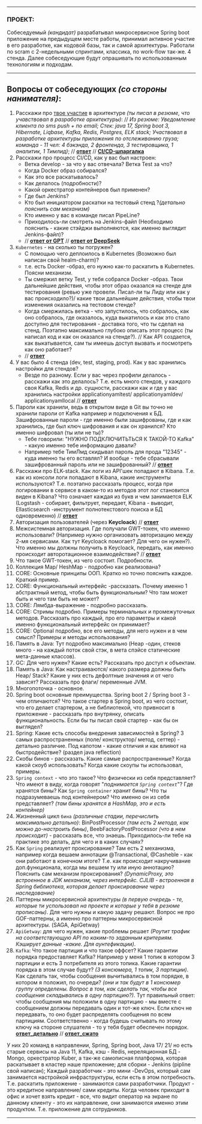 
---
### ПРОЕКТ:
Собеседуемый *(кандидат)* разрабатывал микросервисное Spring boot приложение на предыдущем месте работы, принимал активное участие в его разработке, как кодовой базы, так и самой архитектуры. Работали по scram с 2-недельными спринтами, классика, по work-flow так-же. 4 стенда.
Далее собеседующие будут опрашивать по использованным технологиям и подходам.

---
## Вопросы от собеседующих *(со стороны нанимателя)*:

1. Расскажи про <u>твое участие</u> в архитектуре *(ты писал в резюме, что учавствовал в разработке архитектуры)*: // *Из резюме: Уведомление клиента по sms push + по email; Стек: java 17, Spring boot 3, Hibernate, Liqbase, Kafka, Redis, Postgres, ELK stack; Участвовал в разработке архитектуры приложения по отслеживанию груза; команда - 11 чел: 4 бэкэнда, 2 фронтенда, 3 тестировщика, 1 аналитик, 1 Тимлид)*;   //   [**ответ**](Ответы/01_твое_участие_в_архитектуре.md)   //   [**CI/CD-шпаргалка**](Ответы/CI_CD-шпаргалка.md)
2. Расскажи про процесс CI/CD, как у вас был настроен:
	- Ветка develop - за что у вас отвечала? Ветка Test  за что? 
	- Когда Docker образ собирался?
	- Как это все раскатывалось?
	- Как делалось (подробности)?
	- Какой оркестратор контейнеров был применен? 
	- Где был Jenkins?
	- Кто был инициатором раскатки на тестовый стенд ?*(детально пояснить сам механизм)*
	- Кто именно у вас в команде писал PipeLine?
	- Приходилось-ли смотреть на Jenkins-файл (Необходимо пояснить - какие стэйджи выполняются, как именно выглядит Jenkins-файл)?
	-   //   [**ответ от GPT**](Ответы/02_расскажи_про_CI_CD(от_gpt).md)   //   [**ответ от DeepSeek**](Ответы/02_расскажи_про_CI_CD(от_deepseek).md)
3. `Kubernetes` - на сколько ты погружен?
	- С помощью чего деплоилось в Kubernetes (Возможно был написан свой healm-charm)?
	- т.е. есть Docker -образ, его нужно как-то раскатить в Kubernetes. Поясни механизм. 
	- Ты смержил ветку Test, у тебя собрался Docker -образ. Твои дальнейшие действия, чтобы этот образ оказался на стенде для тестирования (ревью уже провели. Писал-ли ты Лиду или как у вас происходило?)/ какие твои дальнейшие действия, чтобы твои изменения оказались на тестовом стенде?
	- Когда смержилась ветка - что запустилось, что собралось, как оно собралось, где оказалось, куда выкатилось и как это стало доступно для тестирования - доставка того, что ты сделал на стенд. Поэтапно максимально глубоко описать этот процесс (ты написал код и как он оказался на стенде?). // Как API создается, как выкатывается, сам ты имеешь доступ вызвать и посмотреть как оно работает? 
	-    //   [**ответ**](Ответы/03_Kubernetes.md)
4. У вас было 4 стенда (dev, test, staging, prod). Как у вас хранились настройки для стендов?
	- Везде по разному. Если у вас через профили делалось - расскажи как это делалось? Т.е. есть много стендов, у каждого своя Kafka, Redis и др. сущности, расскажи как и где у вас хранились настройки applicationyamltest/ applicationyamldev/ applicationyamllocal   //   [**ответ**](Ответы/04_настройки_для_стендов.md)
5. Пароли как хранили, ведь в открытом виде в Git вы точно не хранили пароли от Kafka например и подключения к БД. Зашифрованные пароли - где именно были зашифрованы, где и как хранились, где был ключ шифрования и как он хранился? Кто именно шифровал (ты или не ты)?
	- Тебе говорили: "НУЖНО ПОДКЛЮЧИТЬТЬСЯ К ТАКОЙ-ТО Kafka" - какую именно тебе информацию давали?
	- Например тебе ТимЛмд скидывал пароль для прода "12345" - куда именно ты его вставлял? И вообще - тебе сбрасывали зашифрованный пароль или не зашифрованный?   //   [**ответ**](Ответы/05_Пароли_как_хранили.md)
6. Расскажи про ELK-stack. Как логи из API'шек попадают в Kibana. Т.е. как из консоли логи попадают в Kibana, какие инструменты используются? Т.е. поэтапно рассказать процесс, когда при логировании в сервисе в каком-то из методов этот лог становится виден в Kibana? Что означает каждая из букв и чем занимается ELK (Logstash - собирает, фильтрует, передает, Kibana - выводит, Ellasticsearch -инструмент полнотекстового поиска и БД одновременно)   //   [**ответ**](Ответы/06_ELK-stack.md)
7. Авторизация пользователей (через **Keycloack**)   //   [**ответ**](Ответы/07_Авторизация_через_Keycloack.md)
8. Межсистемная авторизация. Где получали GWT-токен, что именно использовали? (Например нужно организовать авторизацию между 2-мя сервисами. Как тут Keycloack помогает? Для чего он нужен?). Что именно мы должны получить в Keycloack, передать, как именно происходит авторотационное взаимодействие?   //   [**ответ**](Ответы/08_Межсистемная_авторизация.md)
9. Что такое GWT-токен, из чего состоит. Подробности.
10. Коллекция Map/ HeshMap - подробно как реализована?
11. CORE: Основные принципы ООП. Кратко но точно пояснить каждое. Краткий пример.
12. CORE: Функциональный интерфейс -рассказать. Почему именно 1 абстрактный метод, чтобы быть функциональным? Что там может быть и чего там быть не может?
13. CORE: Лямбда-выражение - подробно рассказать.
14. CORE: Стримы подробно. Примеры терминальных и промежуточных методов. Рассказать про каждый, про его параметры и какой именно функциональный интерфейс он принимает?
15. CORE: Optional подробно, все его методы, для него нужен и в чем смысл? Примеры и методы использования?
16. Память в Java: Тут подробно максимально (Heap -один, стеков много - на каждый поток свой стэк, в мета спэйсе статические мета-данные классов). 
17. GC: Для чего нужен? Какие есть? Рассказать про доступ к объектам.
18. Память в Java: Как настраиваются/ какого размера должны быть Heap/ Stack? Какие у них есть дефолтные значения и от чего зависят? Рассказать про флаги/ переменные JVM.
19. Многопоточка - основное.
20. Spring boot основные преимущества. Spring boot 2 / Spring boot 3 - чем отличаются? Что такое стартер в Spring boot, из чего состоит, что его делает стартером, а не библиотекой, что привносит в приложение - рассказать про внутрянку, описать функциональность. Если бы ты писал свой стартер - как бы он выглядел?
21. Spring: Какие есть способы внедрения зависимостей в Spring? 3 самых распространенных (поле/ конструктор/ метод, сеттер) - детально различие. Под капотом - какие отличия и как влияют на быстродействие? (раздел java reflection)
22. Скобы бинов - рассказать. Какие самые распространенные? Когда какой скоуб использовать? Когда какие скоупы ты использовал, примеры.
23. `Spring context` - что это такое? Что физически из себя представляет? Что имеют в виду, когда говорят "*поднимается `Spring context`*"? Где хранятся бины? Как `Spring container` хранит бины? Что ты подразумеваешь под контейнером? Что именно он из себя представляет? *(там бины хранятся в HashMap, это и есть контейнер)*
24. Жизненный цикл `бина` *(различные стадии, перечислить максимально детально)*: BinPostProcessor *(там есть 2 метода, как можно до-настроить бины)*, BeebFactoryPostProcessor *(что в нем происходит)* - рассказать все, что знаешь. Приходилось-ли тебе на практике это делать, для чего и в каких случаях?
25. Как `Spring` реализует проксирование? Там есть 2 механизма, например когда вешаем аннотации @Transactional, @Casheble - как они работают в конечном итоге? Т.е. как происходит накручивание доп.функционала, когда мы вешаем ту или иную аннотацию? Пояснить сам механизм проксирования? *(DynamicProxy, это встроенное в JDK механизм, через интерфейс. CJLIB - встроенная в Spring библиотека, которая делает проксирование через наследование)*
26. Паттерны микросервисной архитектуры *(в первую очередь - те, которые ти успользовал на проекте и которые у тебя в резюме прописаны)*. Для чего нужны и какую задачу решают. Вопрос не про GOF-паттерны, а именно про паттерны микросервисной архитектуры. (SAGA, ApiGetway)
27. `ApiGetway`: для чего нужен, какие проблемы решает *(Роутит трафик на соответствующую API по каким-то заданным критериям. Кэширует данные -какие. Для аунтефикации)*.
28. `Kafka`: Что такое партиция и что такое оффсет? Какие гарантии порядка предоставляет Kafka? Например у меня 1 топик в котором 3 партиции и есть 3 потребителя из этого топика. Какие гарантии порядка в этом случае будут? *(3 консюмера, 1 топик, 3 партиции)*. Как сделать так, чтобы сообщения вычитывались в том порядке, в котором я положил, по очереди? *(они и так будут в 1 консюмер группу определены. Вопрос в том, как сделать так, чтобы все сообщения складывались в одну партицию?)*. Тут правильный ответ: чтобы сообщения мы положили в одну партицию - мы вместе с сообщением должны передавать один и тот-же ключ. Если ключ не передавать, то оно будет распределять сообщения по всем партициям. Соответственно - когда будешь считывать по этому ключу на стороне слушателя - то у тебя будет обеспечен порядок. [**ответ_детально**](Ответы/28_Kafka_детально.md)   //   [**ответ_сжато**](Ответы/28_Kafka_сжато.md)

У них 20 команд в направлении, Spring, Spring boot, Java 17/ 21/ но есть старые сервисы на Java 11, Kafka, кэш - Redis, нереляционная БД - Mongo, оркестратор Kuber, а так-же самописная платформа, которая раскатывает в кластер наше приложение; для сборки - Jenkins (pipline свой написан); Каждый разработчик - это мини -DevOps, который сам занимается настройкой инфраструктуры, если есть в этом потребность. Т.е. раскатить приложение - занимаются сами разработчики. 
Продукт - это кредитное направление/ сами кредиты. Когда человек приходит в офис и хочет взять кредит - все, что видит оператор на экране по данному клиенту - это их направление, они занимаются именно этим продуктом. Т.е. приложение для сотрудников.

---
